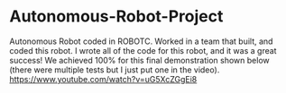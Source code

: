 # Autonomous-Robot-Project
Autonomous Robot coded in ROBOTC. 
Worked in a team that built, and coded this robot. 
I wrote all of the code for this robot, and it was a great success!
We achieved 100% for this final demonstration shown below (there were multiple tests but I just put one in the video).
https://www.youtube.com/watch?v=uG5XcZGgEi8
